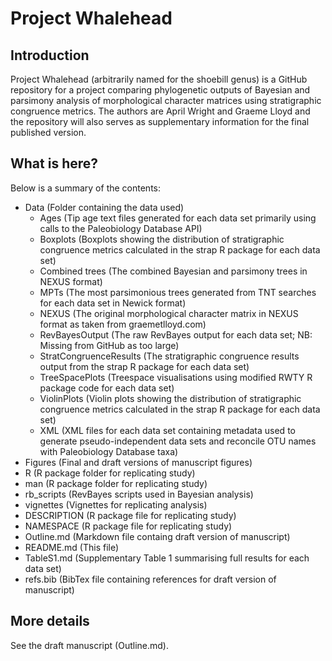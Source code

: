 # Project Whalehead

## Introduction

Project Whalehead (arbitrarily named for the shoebill genus) is a GitHub repository for a project comparing phylogenetic outputs of Bayesian and parsimony analysis of morphological character matrices using stratigraphic congruence metrics. The authors are April Wright and Graeme Lloyd and the repository will also serves as supplementary information for the final published version.

## What is here?

Below is a summary of the contents:

* Data (Folder containing the data used)
    - Ages (Tip age text files generated for each data set primarily using calls to the Paleobiology Database API)
    - Boxplots (Boxplots showing the distribution of stratigraphic congruence metrics calculated in the strap R package for each data set)
    - Combined trees (The combined Bayesian and parsimony trees in NEXUS format)
    - MPTs (The most parsimonious trees generated from TNT searches for each data set in Newick format)
    - NEXUS (The original morphological character matrix in NEXUS format as taken from graemetlloyd.com)
    - RevBayesOutput (The raw RevBayes output for each data set; NB: Missing from GitHub as too large)
    - StratCongruenceResults (The stratigraphic congruence results output from the strap R package for each data set)
    - TreeSpacePlots (Treespace visualisations using modified RWTY R package code for each data set)
    - ViolinPlots (Violin plots showing the distribution of stratigraphic congruence metrics calculated in the strap R package for each data set)
    - XML (XML files for each data set containing metadata used to generate pseudo-independent data sets and reconcile OTU names with Paleobiology Database taxa)
* Figures (Final and draft versions of manuscript figures)
* R (R package folder for replicating study)
* man (R package folder for replicating study)
* rb_scripts (RevBayes scripts used in Bayesian analysis)
* vignettes (Vignettes for replicating analysis)
* DESCRIPTION (R package file for replicating study)
* NAMESPACE (R package file for replicating study)
* Outline.md (Markdown file containg draft version of manuscript)
* README.md (This file)
* TableS1.md (Supplementary Table 1 summarising full results for each data set)
* refs.bib (BibTex file containing references for draft version of manuscript)

## More details

See the draft manuscript (Outline.md).
